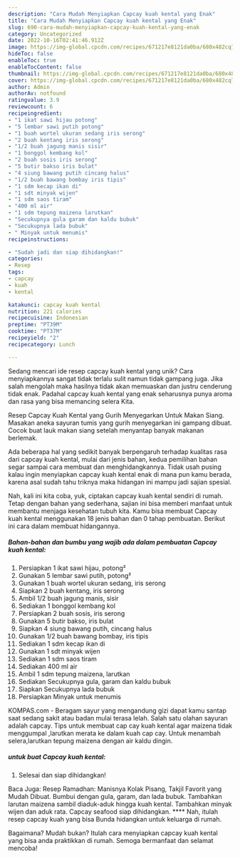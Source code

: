 ```yaml
---
description: "Cara Mudah Menyiapkan Capcay kuah kental yang Enak"
title: "Cara Mudah Menyiapkan Capcay kuah kental yang Enak"
slug: 690-cara-mudah-menyiapkan-capcay-kuah-kental-yang-enak
category: Uncategorized
date: 2022-10-16T02:41:46.912Z
image: https://img-global.cpcdn.com/recipes/671217e8121da0ba/680x482cq70/capcay-kuah-kental-foto-resep-utama.jpg
hideToc: false
enableToc: true
enableTocContent: false
thumbnail: https://img-global.cpcdn.com/recipes/671217e8121da0ba/680x482cq70/capcay-kuah-kental-foto-resep-utama.jpg
cover: https://img-global.cpcdn.com/recipes/671217e8121da0ba/680x482cq70/capcay-kuah-kental-foto-resep-utama.jpg
author: Admin
authorAv: notfound
ratingvalue: 3.9
reviewcount: 6
recipeingredient:
- "1 ikat sawi hijau potong"
- "5 lembar sawi putih potong"
- "1 buah wortel ukuran sedang iris serong"
- "2 buah kentang iris serong"
- "1/2 buah jagung manis sisir"
- "1 bonggol kembang kol"
- "2 buah sosis iris serong"
- "5 butir bakso iris bulat"
- "4 siung bawang putih cincang halus"
- "1/2 buah bawang bombay iris tipis"
- "1 sdm kecap ikan di"
- "1 sdt minyak wijen"
- "1 sdm saos tiram"
- "400 ml air"
- "1 sdm tepung maizena larutkan"
- "Secukupnya gula garam dan kaldu bubuk"
- "Secukupnya lada bubuk"
- " Minyak untuk menumis"
recipeinstructions:

- "Sudah jadi dan siap dihidangkan!"
categories:
- Resep
tags:
- capcay
- kuah
- kental

katakunci: capcay kuah kental 
nutrition: 221 calories
recipecuisine: Indonesian
preptime: "PT39M"
cooktime: "PT37M"
recipeyield: "2"
recipecategory: Lunch

---
```





Sedang mencari ide resep capcay kuah kental yang unik? Cara menyiapkannya sangat tidak terlalu sulit namun tidak gampang juga. Jika salah mengolah maka hasilnya tidak akan memuaskan dan justru cenderung tidak enak. Padahal capcay kuah kental yang enak seharusnya punya aroma dan rasa yang bisa memancing selera Kita.





Resep Capcay Kuah Kental yang Gurih Menyegarkan Untuk Makan Siang. Masakan aneka sayuran tumis yang gurih menyegarkan ini gampang dibuat. Cocok buat lauk makan siang setelah menyantap banyak makanan berlemak.

Ada beberapa hal yang sedikit banyak berpengaruh terhadap kualitas rasa dari capcay kuah kental, mulai dari jenis bahan, kedua pemilihan bahan segar sampai cara membuat dan menghidangkannya. Tidak usah pusing kalau ingin menyiapkan capcay kuah kental enak di mana pun kamu berada, karena asal sudah tahu triknya maka hidangan ini mampu jadi sajian spesial.






Nah, kali ini kita coba, yuk, ciptakan capcay kuah kental sendiri di rumah. Tetap dengan bahan yang sederhana, sajian ini bisa memberi manfaat untuk membantu menjaga kesehatan tubuh kita. Kamu bisa membuat Capcay kuah kental menggunakan 18 jenis bahan dan 0 tahap pembuatan. Berikut ini cara dalam membuat hidangannya.

<!--inarticleads1-->

##### Bahan-bahan dan bumbu yang wajib ada dalam pembuatan Capcay kuah kental:

1. Persiapkan 1 ikat sawi hijau, potong²
1. Gunakan 5 lembar sawi putih, potong²
1. Gunakan 1 buah wortel ukuran sedang, iris serong
1. Siapkan 2 buah kentang, iris serong
1. Ambil 1/2 buah jagung manis, sisir
1. Sediakan 1 bonggol kembang kol
1. Persiapkan 2 buah sosis, iris serong
1. Gunakan 5 butir bakso, iris bulat
1. Siapkan 4 siung bawang putih, cincang halus
1. Gunakan 1/2 buah bawang bombay, iris tipis
1. Sediakan 1 sdm kecap ikan di
1. Gunakan 1 sdt minyak wijen
1. Sediakan 1 sdm saos tiram
1. Sediakan 400 ml air
1. Ambil 1 sdm tepung maizena, larutkan
1. Sediakan Secukupnya gula, garam dan kaldu bubuk
1. Siapkan Secukupnya lada bubuk
1. Persiapkan  Minyak untuk menumis


KOMPAS.com - Beragam sayur yang mengandung gizi dapat kamu santap saat sedang sakit atau badan mulai terasa lelah. Salah satu olahan sayuran adalah capcay. Tips untuk membuat cap cay kuah kental agar maizena tidak menggumpal ,larutkan merata ke dalam kuah cap cay. Untuk menambah selera,larutkan tepung maizena dengan air kaldu dingin. 

<!--inarticleads2-->

#####  untuk buat Capcay kuah kental:


1. Selesai dan siap dihidangkan!

Baca Juga: Resep Ramadhan: Manisnya Kolak Pisang, Takjil Favorit yang Mudah Dibuat. Bumbui dengan gula, garam, dan lada bubuk. Tambahkan larutan maizena sambil diaduk-aduk hingga kuah kental. Tambahkan minyak wijen dan aduk rata. Capcay seafood siap dihidangkan. **** Nah, itulah resep capcay kuah yang bisa Bunda hidangkan untuk keluarga di rumah. 

Bagaimana? Mudah bukan? Itulah cara menyiapkan capcay kuah kental yang bisa anda praktikkan di rumah. Semoga bermanfaat dan selamat mencoba!
